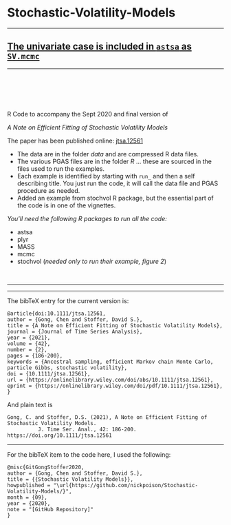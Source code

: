 # Stochastic-Volatility-Models

---
## [The univariate case is included in `astsa` as `SV.mcmc`](https://github.com/nickpoison/astsa/blob/master/README.md)
---

<br/><br/>
<br/><br/>

 R Code to accompany the Sept 2020 and final version of

  _A Note on Efficient Fitting of Stochastic Volatility Models_

The paper has been published online: [jtsa.12561](https://onlinelibrary.wiley.com/doi/10.1111/jtsa.12561)


* The data are in the folder *data* and are compressed R data files.
* The various PGAS files are in the folder *R* ... these are sourced in the files used to run the examples.
* Each example is identified by starting with `run_` and then a self describing title.  You just run the code, it will call the data file and PGAS procedure as needed.
* Added an example from stochvol R package, but the essential part
of the code is in one of the vignettes.

 _You'll need the following R packages to run all the code:_

* astsa
* plyr
* MASS 
* mcmc  
* stochvol (_needed only to run their example, figure 2_)

<br/> 



----
----
The bibTeX entry for the current version is:

```
@article{doi:10.1111/jtsa.12561,
author = {Gong, Chen and Stoffer, David S.},
title = {A Note on Efficient Fitting of Stochastic Volatility Models},
journal = {Journal of Time Series Analysis},
year = {2021},
volume = {42},
number = {2},
pages = {186-200},
keywords = {Ancestral sampling, efficient Markov chain Monte Carlo, particle Gibbs, stochastic volatility},
doi = {10.1111/jtsa.12561},
url = {https://onlinelibrary.wiley.com/doi/abs/10.1111/jtsa.12561},
eprint = {https://onlinelibrary.wiley.com/doi/pdf/10.1111/jtsa.12561},
}
```

And plain text is

```
Gong, C. and Stoffer, D.S. (2021), A Note on Efficient Fitting of Stochastic Volatility Models. 
          J. Time Ser. Anal., 42: 186-200. https://doi.org/10.1111/jtsa.12561
```


---

For the bibTeX item to the code here, I used the following:

```
@misc{GitGongStoffer2020,
author = {Gong, Chen and Stoffer, David S.},
title = {{Stochastic Volatility Models}},
howpublished = "\url{https://github.com/nickpoison/Stochastic-Volatility-Models/}",
month = {09},
year = {2020}, 
note = "[GitHub Repository]"
}  
```
